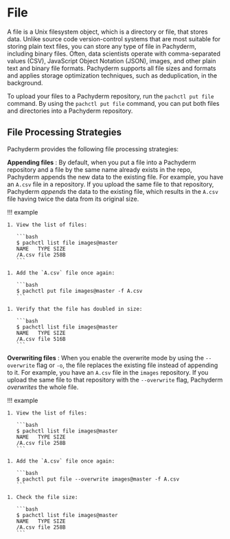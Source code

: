 # File

A file is a Unix filesystem object, which is a directory or file, that stores
data. Unlike source code version-control systems that are most suitable for
storing plain text files, you can store any type of file in Pachyderm, including
binary files. Often, data scientists operate with comma-separated values (CSV),
JavaScript Object Notation (JSON), images, and other plain text and binary file
formats. Pachyderm supports all file sizes and formats and applies storage
optimization techniques, such as deduplication, in the background.

To upload your files to a Pachyderm repository, run the `pachctl put file`
command. By using the `pachctl put file` command, you can put both files and
directories into a Pachyderm repository.

## File Processing Strategies

Pachyderm provides the following file processing strategies:

**Appending files** : By default, when you put a file into a Pachyderm
repository and a file by the same name already exists in the repo, Pachyderm
appends the new data to the existing file. For example, you have an `A.csv` file
in a repository. If you upload the same file to that repository, Pachyderm
_appends_ the data to the existing file, which results in the `A.csv` file
having twice the data from its original size.

!!! example

    1. View the list of files:

       ```bash
       $ pachctl list file images@master
       NAME   TYPE SIZE
       /A.csv file 258B
       ```

    1. Add the `A.csv` file once again:

       ```bash
       $ pachctl put file images@master -f A.csv
       ```

    1. Verify that the file has doubled in size:

       ```bash
       $ pachctl list file images@master
       NAME   TYPE SIZE
       /A.csv file 516B
       ```

**Overwriting files** : When you enable the overwrite mode by using the
`--overwrite` flag or `-o`, the file replaces the existing file instead of
appending to it. For example, you have an `A.csv` file in the `images`
repository. If you upload the same file to that repository with the
`--overwrite` flag, Pachyderm _overwrites_ the whole file.

!!! example

    1. View the list of files:

       ```bash
       $ pachctl list file images@master
       NAME   TYPE SIZE
       /A.csv file 258B
       ```

    1. Add the `A.csv` file once again:

       ```bash
       $ pachctl put file --overwrite images@master -f A.csv
       ```

    1. Check the file size:

       ```bash
       $ pachctl list file images@master
       NAME   TYPE SIZE
       /A.csv file 258B
       ```
